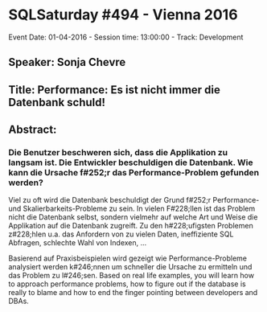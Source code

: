 # SQLSaturday #494 - Vienna 2016
Event Date: 01-04-2016 - Session time: 13:00:00 - Track: Development
## Speaker: Sonja Chevre
## Title: Performance: Es ist nicht immer die Datenbank schuld!
## Abstract:
### Die Benutzer beschweren sich, dass die Applikation zu langsam ist. Die Entwickler beschuldigen die Datenbank. Wie kann die Ursache f#252;r das Performance-Problem gefunden werden?
 
Viel zu oft wird die Datenbank beschuldigt der Grund f#252;r Performance- und Skalierbarkeits-Probleme zu sein. In vielen F#228;llen ist das Problem nicht die Datenbank selbst, sondern vielmehr auf welche Art und Weise die Applikation auf die Datenbank zugreift. Zu den h#228;ufigsten Problemen z#228;hlen u.a. das Anfordern von zu vielen Daten, ineffiziente SQL Abfragen, schlechte Wahl von Indexen, ...
 
Basierend auf Praxisbeispielen wird gezeigt wie Performance-Probleme analysiert werden k#246;nnen um schneller die Ursache zu ermitteln und das Problem zu l#246;sen.
Based on real life examples, you will learn how to approach performance problems, how to figure out if the database is really to blame and how to end the finger pointing between developers and DBAs.
